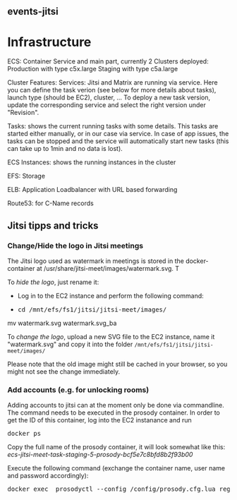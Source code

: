 ## events-jitsi
# Infrastructure
ECS: Container Service and main part, currently 2 Clusters deployed:
Production with type c5x.large
Staging with type c5a.large

Cluster Features:
Services: Jitsi and Matrix are running via service. Here you can define the task verion (see below for more details about tasks), launch type (should be EC2), cluster, ...
To deploy a new task version, update the corresponding service and select the right version under "Revision".

Tasks: shows the current running tasks with some details. This tasks are started either manually, or in our case via service. In case of app issues, the tasks can be stopped and the service will automatically start new tasks (this can take up to 1min and no data is lost).

ECS Instances: shows the running instances in the cluster



EFS: Storage

ELB: Application Loadbalancer with URL based forwarding

Route53: for C-Name records

## Jitsi tipps and tricks

### Change/Hide the logo in Jitsi meetings

The Jitsi logo used as watermark in meetings is stored in the docker-container at /usr/share/jitsi-meet/images/watermark.svg. T

To _hide the logo_, just rename it:

* Log in to the EC2 instance and perform the following command:
* <pre>cd /mnt/efs/fs1/jitsi/jitsi-meet/images/
mv watermark.svg watermark.svg_ba
</pre>

To _change the logo_, upload a new SVG file to the EC2 instance, name it "watermark.svg" and copy it into the folder `/mnt/efs/fs1/jitsi/jitsi-meet/images/`

Please note that the old image might still be cached in your browser, so you might not see the change immediately.

### Add accounts (e.g. for unlocking rooms)

Adding accounts to jitsi can at the moment only be done via commandline. The command needs to be executed in the prosody container. In order to get the ID of this container, log into the EC2 instanance and run 
<pre>
docker ps
</pre>
Copy the full name of the prosody container, it will look somewhat like this: _ecs-jitsi-meet-task-staging-5-prosody-bcf5e7c8bfd8b2f93b00_

Execute the following command (exchange the container name, user name and password accordingly):
<pre>
docker exec <CONTAINER-NAME> prosodyctl --config /config/prosody.cfg.lua register <USERNAME> meet.jitsi <PASSWORD>
</pre>
